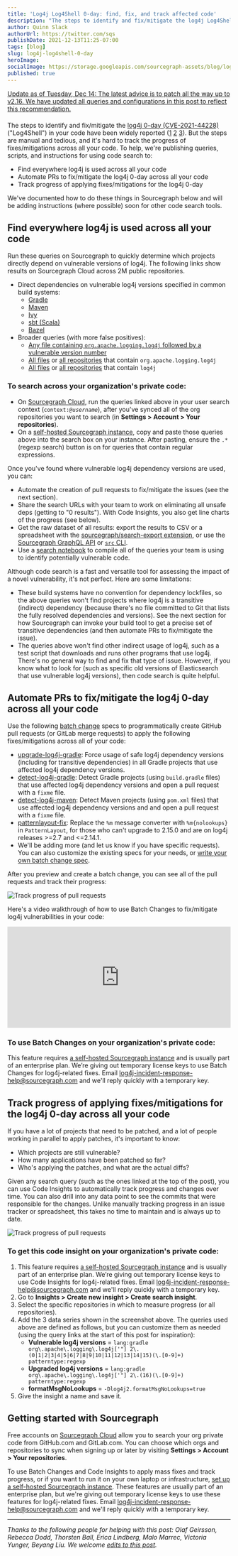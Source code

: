 ```yaml
---
title: 'Log4j Log4Shell 0-day: find, fix, and track affected code'
description: "The steps to identify and fix/mitigate the log4j Log4Shell 0-day (CVE-2021-44228) in your code have been widely reported. But they're manual and tedious, and it's hard to track the progress of fixes/mitigations across all your code. Here's how code search can help find, fix, and track code affected by the log4j 0-day."
author: Quinn Slack
authorUrl: https://twitter.com/sqs
publishDate: 2021-12-13T11:25-07:00
tags: [blog]
slug: log4j-log4shell-0-day
heroImage:
socialImage: https://storage.googleapis.com/sourcegraph-assets/blog/log4j/log4j-track-progress-prs.png
published: true
---
```


<div class="alert alert-primary" role="alert" style="max-width:650px; align-items: center; margin: auto auto 20px auto">
  <a href="https://logging.apache.org/log4j/2.x/security.html#CVE-2021-45046" >
      Update as of Tuesday, Dec 14: The latest advice is to patch all the way up to v2.16. We have updated all queries and configurations in this post to reflect this recommendation.
      </a>
</div>

The steps to identify and fix/mitigate the [log4j 0-day (CVE-2021-44228)](https://nvd.nist.gov/vuln/detail/CVE-2021-44228) ("Log4Shell") in your code have been widely reported ([1](https://www.lunasec.io/docs/blog/log4j-zero-day/) [2](https://logging.apache.org/log4j/2.x/security.html) [3](https://www.reddit.com/r/blueteamsec/comments/rd38z9/log4j_0day_being_exploited/)). But the steps are manual and tedious, and it's hard to track the progress of fixes/mitigations across all your code. To help, we're publishing queries, scripts, and instructions for using code search to:

- Find everywhere log4j is used across all your code
- Automate PRs to fix/mitigate the log4j 0-day across all your code
- Track progress of applying fixes/mitigations for the log4j 0-day

We've documented how to do these things in Sourcegraph below and will be adding instructions (where possible) soon for other code search tools.

## Find everywhere log4j is used across all your code

Run these queries on Sourcegraph to quickly determine which projects directly depend on vulnerable versions of log4j. The following links show results on Sourcegraph Cloud across 2M public repositories.

- Direct dependencies on vulnerable log4j versions specified in common build systems:
  - [Gradle](https://sourcegraph.com/search?q=context:global+lang:gradle+org%5C.apache%5C.logging%5C.log4j%5B%27%22%5D+2%5C.%280%7C1%7C2%7C3%7C4%7C5%7C6%7C7%7C8%7C9%7C10%7C11%7C12%7C13%7C14%7C15%29%28%5C.%5B0-9%5D%2B%29&patternType=regexp)
  - [Maven](https://sourcegraph.com/search?q=context:global+file:pom.xml+%3Clog4j%5C.version%3E2%5C.%280%7C1%7C2%7C3%7C4%7C5%7C6%7C7%7C8%7C9%7C10%7C11%7C12%7C13%7C14%7C15%29%28%5C.%5B0-9%5D%2B%29%3C/log4j%5C.version%3E&patternType=regexp)
  - [Ivy](https://sourcegraph.com/search?q=context:global+file:ivy.xml+org%3D%22org%5C.apache%5C.logging%5C.log4j%22+rev%3D%222%5C.%280%7C1%7C2%7C3%7C4%7C5%7C6%7C7%7C8%7C9%7C10%7C11%7C12%7C13%7C14%7C15%29%28%5C.%5B0-9%5D%2B%29%22&patternType=regexp)
  - [sbt (Scala)](https://sourcegraph.com/search?q=context:global+file:%5C.sbt%24+%22org.apache.logging.log4j%22+%25+%222%5C.%280%7C1%7C2%7C3%7C4%7C5%7C6%7C7%7C8%7C9%7C10%7C11%7C12%7C13%7C14%7C15%29%28%5C.%5B0-9%5D%2B%29&patternType=regexp)
  - [Bazel](https://sourcegraph.com/search?q=context:global+lang:bazel+org%5C.apache%5C.logging%5C.log4j:+2%5C.%280%7C1%7C2%7C3%7C4%7C5%7C6%7C7%7C8%7C9%7C10%7C11%7C12%7C13%7C14%7C15%29%28%5C.%5B0-9%5D%2B%29&patternType=regexp)
- Broader queries (with more false positives):
  - [Any file containing `org.apache.logging.log4j` followed by a vulnerable version number](https://sourcegraph.com/search?q=context:global+org%5C.apache%5C.logging%5C.log4j+2%5C.%280%7C1%7C2%7C3%7C4%7C5%7C6%7C7%7C8%7C9%7C10%7C11%7C12%7C13%7C14%7C15%29%28%5C.%5B0-9%5D%2B%29&patternType=regexp)
  - [All files](https://sourcegraph.com/search?q=context:global+org.apache.logging.log4j&patternType=regexp&case=yes) or [all repositories](https://sourcegraph.com/search?q=context:global+org.apache.logging.log4j+select:repo&patternType=regexp&case=yes) that contain `org.apache.logging.log4j`
  - [All files](https://sourcegraph.com/search?q=context:global+log4j&patternType=literal) or [all repositories](https://sourcegraph.com/search?q=context:global+log4j+select:repo&patternType=literal) that contain `log4j`

### To search across your organization's private code:

- On [Sourcegraph Cloud](https://sourcegraph.com), run the queries linked above in your user search context (<code>context:<i>@username</i></code>), after you've synced all of the org repositories you want to search (in **Settings > Account > Your repositories**).
- On a [self-hosted Sourcegraph instance](https://docs.sourcegraph.com/#quick-install), copy and paste those queries above into the search box on your instance. After pasting, ensure the `.*` (regexp search) button is on for queries that contain regular expressions.

Once you've found where vulnerable log4j dependency versions are used, you can:

- Automate the creation of pull requests to fix/mitigate the issues (see the next section).
- Share the search URLs with your team to work on eliminating all unsafe deps (getting to "0 results"). With Code Insights, you also get line charts of the progress (see below).
- Get the raw dataset of all results: export the results to CSV or a spreadsheet with the [sourcegraph/search-export extension](https://sourcegraph.com/extensions/sourcegraph/search-export), or use the [Sourcegraph GraphQL API](https://docs.sourcegraph.com/api/graphql) or [`src` CLI](https://github.com/sourcegraph/src-cli#readme).
- Use a [search notebook](https://sourcegraph.com/github.com/sourcegraph/notebooks/-/blob/log4j.snb.md) to compile all of the queries your team is using to identify potentially vulnerable code.

Although code search is a fast and versatile tool for assessing the impact of a novel vulnerability, it's not perfect. Here are some limitations:

- These build systems have no convention for dependency lockfiles, so the above queries won't find projects where log4j is a transitive (indirect) dependency (because there's no file committed to Git that lists the fully resolved dependencies and versions). See the next section for how Sourcegraph can invoke your build tool to get a precise set of transitive dependencies (and then automate PRs to fix/mitigate the issue).
- The queries above won't find other indirect usage of log4j, such as a test script that downloads and runs other programs that use log4j. There's no general way to find and fix that type of issue. However, if you know what to look for (such as specific old versions of Elasticsearch that use vulnerable log4j versions), then code search is quite helpful.

## Automate PRs to fix/mitigate the log4j 0-day across all your code

Use the following [batch change](https://docs.sourcegraph.com/batch_changes) specs to programmatically create GitHub pull requests (or GitLab merge requests) to apply the following fixes/mitigations across all of your code:

- [upgrade-log4j-gradle](https://github.com/sourcegraph/log4j-cve-code-search-resources/tree/main/batch-changes): Force usage of safe log4j dependency versions (including for transitive dependencies) in all Gradle projects that use affected log4j dependency versions.
- [detect-log4j-gradle](https://github.com/sourcegraph/log4j-cve-code-search-resources/tree/main/batch-changes): Detect Gradle projects (using `build.gradle` files) that use affected log4j dependency versions and open a pull request with a `fixme` file.
- [detect-log4j-maven](https://github.com/sourcegraph/log4j-cve-code-search-resources/tree/main/batch-changes): Detect Maven projects (using `pom.xml` files) that use affected log4j dependency versions and and open a pull request with a `fixme` file.
- [patternlayout-fix](https://github.com/sourcegraph/log4j-cve-code-search-resources/tree/main/batch-changes): Replace the `%m` message converter with `%m{nolookups}` in `PatternLayout`, for those who can't upgrade to 2.15.0 and are on log4j releases >=2.7 and <=2.14.1.
- We'll be adding more (and let us know if you have specific requests). You can also customize the existing specs for your needs, or [write your own batch change spec](https://docs.sourcegraph.com/batch_changes).

After you preview and create a batch change, you can see all of the pull requests and track their progress:

![Track progress of pull requests](https://storage.googleapis.com/sourcegraph-assets/blog/log4j/log4j-track-progress-prs.png)

Here's a video walkthrough of how to use Batch Changes to fix/mitigate log4j vulnerabilities in your code:

<div style="position: relative; padding-bottom: 45.18828451882845%; height: 0;"><iframe src="https://www.loom.com/embed/84807e1388ce4a5383df7fe5174ed2d7" frameborder="0" webkitallowfullscreen mozallowfullscreen allowfullscreen style="position: absolute; top: 0; left: 0; width: 100%; height: 100%;"></iframe></div>

### To use Batch Changes on your organization's private code:

This feature requires [a self-hosted Sourcegraph instance](https://docs.sourcegraph.com/#getting-started) and is usually part of an enterprise plan. We’re giving out temporary license keys to use Batch Changes for log4j-related fixes. Email [log4j-incident-response-help@sourcegraph.com](mailto:log4j-incident-response-help@sourcegraph.com) and we'll reply quickly with a temporary key.

## Track progress of applying fixes/mitigations for the log4j 0-day across all your code

If you have a lot of projects that need to be patched, and a lot of people working in parallel to apply patches, it's important to know:

- Which projects are still vulnerable?
- How many applications have been patched so far?
- Who's applying the patches, and what are the actual diffs?

Given any search query (such as the ones linked at the top of the post), you can use Code Insights to automatically track progress and changes over time. You can also drill into any data point to see the commits that were responsible for the changes. Unlike manually tracking progress in an issue tracker or spreadsheet, this takes no time to maintain and is always up to date.

![Track progress of pull requests](https://storage.googleapis.com/sourcegraph-assets/blog/log4j/log4j-code-insights.png)

### To get this code insight on your organization's private code:

1. This feature requires [a self-hosted Sourcegraph instance](https://docs.sourcegraph.com/#getting-started) and is usually part of an enterprise plan. We’re giving out temporary license keys to use Code Insights for log4j-related fixes. Email [log4j-incident-response-help@sourcegraph.com](mailto:log4j-incident-response-help@sourcegraph.com) and we'll reply quickly with a temporary key.
1. Go to **Insights > Create new insight > Create search insight**.
1. Select the specific repositories in which to measure progress (or all repositories).
1. Add the 3 data series shown in the screenshot above. The queries used above are defined as follows, but you can customize them as needed (using the query links at the start of this post for inspiration):
   - **Vulnerable log4j versions** = `lang:gradle org\.apache\.logging\.log4j['"] 2\.(0|1|2|3|4|5|6|7|8|9|10|11|12|13|14|15)(\.[0-9]+) patterntype:regexp`
   - **Upgraded log4j versions** = `lang:gradle org\.apache\.logging\.log4j['"] 2\.(16)(\.[0-9]+) patterntype:regexp`
   - **formatMsgNoLookups** = `-Dlog4j2.formatMsgNoLookups=true`
1. Give the insight a name and save it.

## Getting started with Sourcegraph

Free accounts on [Sourcegraph Cloud](https://sourcegraph.com) allow you to search your org private code from GitHub.com and GitLab.com. You can choose which orgs and repositories to sync when signing up or later by visiting **Settings > Account > Your repositories**.

To use Batch Changes and Code Insights to apply mass fixes and track progress, or if you want to run it on your own laptop or infrastructure, [set up a self-hosted Sourcegraph instance](https://docs.sourcegraph.com/#getting-started). These features are usually part of an enterprise plan, but we're giving out temporary license keys to use these features for log4j-related fixes. Email [log4j-incident-response-help@sourcegraph.com](mailto:log4j-incident-response-help@sourcegraph.com) and we'll reply quickly with a temporary key.

---

_Thanks to the following people for helping with this post: Olaf Geirsson, Rebecca Dodd, Thorsten Ball, Erica Lindberg, Malo Marrec, Victoria Yunger, Beyang Liu. We welcome [edits to this post](https://github.com/sourcegraph/about/tree/main/blogposts/2021/log4j-log4-shell-0-day.md)._
